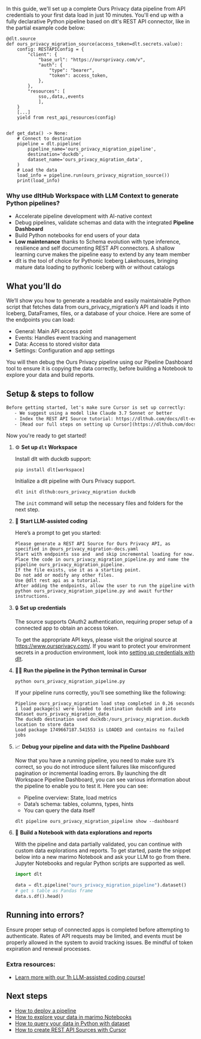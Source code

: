 In this guide, we'll set up a complete Ours Privacy data pipeline from API credentials to your first data load in just 10 minutes. You'll end up with a fully declarative Python pipeline based on dlt's REST API connector, like in the partial example code below:

```python-outcome
@dlt.source
def ours_privacy_migration_source(access_token=dlt.secrets.value):
    config: RESTAPIConfig = {
        "client": {
            "base_url": "https://oursprivacy.com/v",
            "auth": {
                "type": "bearer",
                "token": access_token,
            },
        },
        "resources": [
            sso,,data,,events
            ],
    }
    [...]
    yield from rest_api_resources(config)


def get_data() -> None:
    # Connect to destination
    pipeline = dlt.pipeline(
        pipeline_name='ours_privacy_migration_pipeline',
        destination='duckdb',
        dataset_name='ours_privacy_migration_data', 
    )
    # Load the data
    load_info = pipeline.run(ours_privacy_migration_source())
    print(load_info) 
```

### Why use dltHub Workspace with LLM Context to generate Python pipelines?

- Accelerate pipeline development with AI-native context
- Debug pipelines, validate schemas and data with the integrated **Pipeline Dashboard**
- Build Python notebooks for end users of your data
- **Low maintenance** thanks to Schema evolution with type inference, resilience and self documenting REST API connectors. A shallow learning curve makes the pipeline easy to extend by any team member
- dlt is the tool of choice for Pythonic Iceberg Lakehouses, bringing mature data loading to pythonic Iceberg with or without catalogs

## What you’ll do

We’ll show you how to generate a readable and easily maintainable Python script that fetches data from ours_privacy_migration’s API and loads it into Iceberg, DataFrames, files, or a database of your choice. Here are some of the endpoints you can load:

- General: Main API access point
- Events: Handles event tracking and management
- Data: Access to stored visitor data
- Settings: Configuration and app settings

You will then debug the Ours Privacy pipeline using our Pipeline Dashboard tool to ensure it is copying the data correctly, before building a Notebook to explore your data and build reports.

## Setup & steps to follow

```default
Before getting started, let's make sure Cursor is set up correctly:
   - We suggest using a model like Claude 3.7 Sonnet or better
   - Index the REST API Source tutorial: https://dlthub.com/docs/dlt-ecosystem/verified-sources/rest_api/ and add it to context as **@dlt rest api**
   - [Read our full steps on setting up Cursor](https://dlthub.com/docs/dlt-ecosystem/llm-tooling/cursor-restapi#23-configuring-cursor-with-documentation)
```

Now you're ready to get started!

1. ⚙️ **Set up `dlt` Workspace**
    
    Install dlt with duckdb support:
    ```shell
    pip install dlt[workspace]
    ```

    Initialize a dlt pipeline with Ours Privacy support.
    ```shell
    dlt init dlthub:ours_privacy_migration duckdb
    ```

    The `init` command will setup the necessary files and folders for the next step.
    
2. 🤠 **Start LLM-assisted coding**
    
    Here’s a prompt to get you started:
    
    ```prompt
    Please generate a REST API Source for Ours Privacy API, as specified in @ours_privacy_migration-docs.yaml 
    Start with endpoints sso and  and skip incremental loading for now. 
    Place the code in ours_privacy_migration_pipeline.py and name the pipeline ours_privacy_migration_pipeline. 
    If the file exists, use it as a starting point. 
    Do not add or modify any other files. 
    Use @dlt rest api as a tutorial. 
    After adding the endpoints, allow the user to run the pipeline with python ours_privacy_migration_pipeline.py and await further instructions.
    ```

    
3. 🔒 **Set up credentials** 
    
    The source supports OAuth2 authentication, requiring proper setup of a connected app to obtain an access token.
    
    To get the appropriate API keys, please visit the original source at https://www.oursprivacy.com/.
    If you want to protect your environment secrets in a production environment, look into [setting up credentials with dlt](https://dlthub.com/docs/walkthroughs/add_credentials).
    
4. 🏃‍♀️ **Run the pipeline in the Python terminal in Cursor**
    
    ```shell
    python ours_privacy_migration_pipeline.py
    ```
    
    If your pipeline runs correctly, you’ll see something like the following:
    
    ```shell
    Pipeline ours_privacy_migration load step completed in 0.26 seconds
    1 load package(s) were loaded to destination duckdb and into dataset ours_privacy_migration_data
    The duckdb destination used duckdb:/ours_privacy_migration.duckdb location to store data
    Load package 1749667187.541553 is LOADED and contains no failed jobs
    ```
    
5. 📈 **Debug your pipeline and data with the Pipeline Dashboard**

    Now that you have a running pipeline, you need to make sure it’s correct, so you do not introduce silent failures like misconfigured pagination or incremental loading errors. By launching the dlt Workspace Pipeline Dashboard, you can see various information about the pipeline to enable you to test it. Here you can see:
    - Pipeline overview: State, load metrics
    - Data’s schema: tables, columns, types, hints
    - You can query the data itself
    
    ```shell
    dlt pipeline ours_privacy_migration_pipeline show --dashboard
    ```
    
6. 🐍 **Build a Notebook with data explorations and reports**

    With the pipeline and data partially validated, you can continue with custom data explorations and reports. To get started, paste the snippet below into a new marimo Notebook and ask your LLM to go from there. Jupyter Notebooks and regular Python scripts are supported as well.

    
    ```python
    import dlt

   data = dlt.pipeline("ours_privacy_migration_pipeline").dataset()
   # get s table as Pandas frame
   data.s.df().head()
    ```

## Running into errors?

Ensure proper setup of connected apps is completed before attempting to authenticate. Rates of API requests may be limited, and events must be properly allowed in the system to avoid tracking issues. Be mindful of token expiration and renewal processes.

### Extra resources:

- [Learn more with our 1h LLM-assisted coding course!](https://www.youtube.com/watch?v=GGid70rnJuM)

## Next steps

- [How to deploy a pipeline](https://dlthub.com/docs/walkthroughs/deploy-a-pipeline)
- [How to explore your data in marimo Notebooks](https://dlthub.com/docs/general-usage/dataset-access/marimo)
- [How to query your data in Python with dataset](https://dlthub.com/docs/general-usage/dataset-access/dataset)
- [How to create REST API Sources with Cursor](https://dlthub.com/docs/dlt-ecosystem/llm-tooling/cursor-restapi)